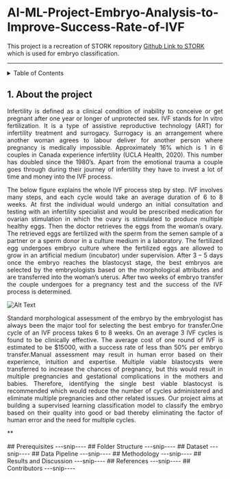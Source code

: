 # AI-ML-Project-Embryo-Analysis-to-Improve-Success-Rate-of-IVF


This project is a recreation of STORK repository [Github Link to STORK](https://github.com/ih-lab/STORK) which is used for embryo classification.


***
<details><summary>Table of Contents</summary>  

1.[About the Project](#ATP)  
2.[Prerequisites](#Prerequisites)  
3.[Folder Structure](#Folder_Structure)  
4.[Dataset](#Dataset)  
5.[Data_Pipeline](#Data_Pipeline)  
6.[Methodology](#Methodology)   
7.[Results and Discussion](#Results_and_Discussion)   
8.[References](#References)   
9.[Contributors](#Contributors)   
</details>


<a name="ATP"/>

## 1. **About the project**
<p align="justify">
Infertility is defined as a clinical condition of inability to conceive or get pregnant after one year or longer of unprotected sex. IVF stands for In vitro fertilization. It is a type of assistive reproductive technology (ART) for infertility treatment and surrogacy. Surrogacy is an arrangement where another woman agrees to labour deliver for another person where pregnancy is medically impossible. Approximately 16% which is 1 in 6 couples in Canada experience infertility (UCLA Health, 2020). This number has doubled since the 1980’s. Apart from the emotional trauma a couple goes through during their journey of infertility they have to invest a lot of time and money into the IVF process.
</p>

<p align="justify">
The below figure explains the whole IVF process step by step. IVF involves many steps, and each cycle would take an average duration of 6 to 8 weeks. At first the individual would undergo an initial consultation and testing with an infertility specialist and would be prescribed medication for ovarian stimulation in which the ovary is stimulated to produce multiple healthy eggs. Then the doctor retrieves the eggs from the woman’s ovary. The retrieved eggs are fertilized with the sperm from the semen sample of a partner or a sperm donor in a culture medium in a laboratory. The fertilized egg undergoes embryo culture where the fertilized eggs are allowed to grow in an artificial medium (incubator) under supervision. After 3 – 5 days once the embryo reaches the blastocyst stage, the best embryos are selected by the embryologists based on the morphological attributes and are transferred into the woman’s uterus. After two weeks of embryo transfer the couple undergoes for a pregnancy test and the success of the IVF process is determined.
</p>

![Alt Text](Path_to_image)

<p align="justify">
Standard morphological assessment of the embryo by the embryologist has always been the major tool for selecting the best embryo for transfer.One cycle of an IVF process takes 6 to 8 weeks. On an average 3 IVF cycles is found to be clinically effective. The average cost of one round of IVF is estimated to be $15000, with a success rate of less than 50% per embryo transfer.Manual assessment may result in human error based on their experience, intuition and expertise. Multiple viable blastocysts were transferred to increase the chances of pregnancy, but this would result in multiple pregnancies and gestational complications in the mothers and babies. Therefore, identifying the single best viable blastocyst is recommended which would reduce the number of cycles administered and eliminate multiple pregnancies and other related issues. Our project aims at building a supervised learning classification model to classify the embryo based on their quality into good or bad thereby eliminating the factor of human error and the need for multiple cycles.
</p>

**

<a name="Prerequisites"/>
## Prerequisites
---snip----

<a name="Folder_Structure"/>
## Folder Structure
---snip----

<a name="Dataset"/>
## Dataset
---snip----

<a name="Data_Pipeline"/>
## Data Pipeline
---snip----

<a name="Methodology"/>
## Methodology
---snip----

<a name="Results_and_Discussion"/>
## Results and Discussion
---snip----

<a name="References"/>
## References
---snip----

<a name="Contributors"/>
## Contributors
---snip----







